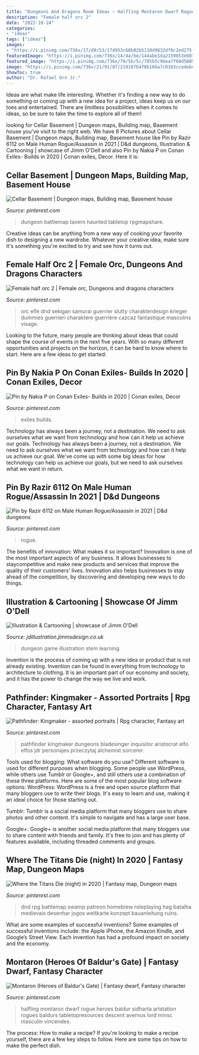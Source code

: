 ```yaml
---
title: "Dungeons And Dragons Room Ideas ~ Halfling Montaron Dwarf Rogue Heroes Baldur Sidharta Artstation Rogues Baldurs Tabletopresources Descent Avernus Lord Minsc Masculin Vincendes"
description: "Female half orc 2"
date: "2022-10-24"
categories:
- "ideas"
tags: ["ideas"]
images:
- "https://i.pinimg.com/736x/17/d9/53/17d953c60b02b5110d9832df0c2ed275.jpg"
featuredImage: "https://i.pinimg.com/736x/14/4a/be/144abe1da2159853e087b4500192d66b.jpg"
featured_image: "https://i.pinimg.com/736x/70/5b/5c/705b5c96ea7f60d5005324b6e0942770.jpg"
image: "https://i.pinimg.com/736x/21/91/87/21918764f0b166a7c8103ccedebc0cd8--basements-maps.jpg"
ShowToc: true
author: "Dr. Rafael Orn Jr."
---
```



Ideas are what make life interesting. Whether it's finding a new way to do something or coming up with a new idea for a project, ideas keep us on our toes and entertained. There are limitless possibilities when it comes to ideas, so be sure to take the time to explore all of them!

	

		
looking for Cellar Basement | Dungeon maps, Building map, Basement house you've visit to the right web. We have 8 Pictures about Cellar Basement | Dungeon maps, Building map, Basement house like Pin by Razir 6112 on Male Human Rogue/Assassin in 2021 | D&amp;d dungeons, Illustration &amp; Cartooning | showcase of Jimm O&#039;Dell and also Pin by Nakia P on Conan Exiles- Builds in 2020 | Conan exiles, Decor. Here it is:
		
    
## Cellar Basement | Dungeon Maps, Building Map, Basement House

<img loading=lazy src="https://i.pinimg.com/736x/21/91/87/21918764f0b166a7c8103ccedebc0cd8--basements-maps.jpg" onerror="this.onerror=null;this.src='https://tse2.mm.bing.net/th?id=OIP.b1ed-qqjEC7kdzaqHkSzywHaJ5&amp;pid=15.1';" alt="Cellar Basement | Dungeon maps, Building map, Basement house">

_Source: pinterest.com_

>dungeon battlemap tavern haunted tabletop rpgmapshare. 

	

Creative ideas can be anything from a new way of cooking your favorite dish to designing a new wardrobe. Whatever your creative idea, make sure it's something you're excited to try and see how it turns out.

    
## Female Half Orc 2 | Female Orc, Dungeons And Dragons Characters

<img loading=lazy src="https://i.pinimg.com/736x/f7/bb/5e/f7bb5e3954f3546bcc1962af27808bd8.jpg" onerror="this.onerror=null;this.src='https://tse1.mm.bing.net/th?id=OIP.DU5L5Z4B3PfPl0IC55TWWgHaJ4&amp;pid=15.1';" alt="Female half orc 2 | Female orc, Dungeons and dragons characters">

_Source: pinterest.com_

>orc elfe dnd sekigan samurai guerrier slutty charakterdesign krieger dummies guerrieri charaktere guerrière cazcaz fantastique masculins visage. 

	

Looking to the future, many people are thinking about ideas that could shape the course of events in the next five years. With so many different opportunities and projects on the horizon, it can be hard to know where to start. Here are a few ideas to get started: 

    
## Pin By Nakia P On Conan Exiles- Builds In 2020 | Conan Exiles, Decor

<img loading=lazy src="https://i.pinimg.com/736x/14/4a/be/144abe1da2159853e087b4500192d66b.jpg" onerror="this.onerror=null;this.src='https://tse4.mm.bing.net/th?id=OIP.c2o_iVLPuAMJSoFp80alqQHaEK&amp;pid=15.1';" alt="Pin by Nakia P on Conan Exiles- Builds in 2020 | Conan exiles, Decor">

_Source: pinterest.com_

>exiles builds. 

	

Technology has always been a journey, not a destination. We need to ask ourselves what we want from technology and how can it help us achieve our goals.
Technology has always been a journey, not a destination. We need to ask ourselves what we want from technology and how can it help us achieve our goal. We've come up with some big ideas for how technology can help us achieve our goals, but we need to ask ourselves what we want in return.

    
## Pin By Razir 6112 On Male Human Rogue/Assassin In 2021 | D&amp;d Dungeons

<img loading=lazy src="https://i.pinimg.com/736x/17/d9/53/17d953c60b02b5110d9832df0c2ed275.jpg" onerror="this.onerror=null;this.src='https://tse2.mm.bing.net/th?id=OIP.vj27t6Q3G1UH3O-88Qci8wHaJ9&amp;pid=15.1';" alt="Pin by Razir 6112 on Male Human Rogue/Assassin in 2021 | D&amp;d dungeons">

_Source: pinterest.com_

>rogue. 

	

The benefits of innovation: What makes it so important?
Innovation is one of the most important aspects of any business. It allows businesses to staycompetitive and make new products and services that improve the quality of their customers’ lives. Innovation also helps businesses to stay ahead of the competition, by discovering and developing new ways to do things.

    
## Illustration &amp; Cartooning | Showcase Of Jimm O&#039;Dell

<img loading=lazy src="http://jdillustration.jimmsdesign.co.uk/images/full-scale-image/blossomtree-dungeon.jpg" onerror="this.onerror=null;this.src='https://tse1.mm.bing.net/th?id=OIP.fUoogtlQxwwVsOxLYrfy6QHaFS&amp;pid=15.1';" alt="Illustration &amp; Cartooning | showcase of Jimm O&#039;Dell">

_Source: jdillustration.jimmsdesign.co.uk_

>dungeon game illustration stem learning. 

	

Invention is the process of coming up with a new idea or product that is not already existing. Invention can be found in everything from technology to architecture to clothing. It is an important part of our economy and society, and it has the power to change the way we live and work.

    
## Pathfinder: Kingmaker - Assorted Portraits | Rpg Character, Fantasy Art

<img loading=lazy src="https://i.pinimg.com/736x/81/83/f0/8183f088c1610ef51c8e254bb1917614.jpg" onerror="this.onerror=null;this.src='https://tse4.mm.bing.net/th?id=OIP.pvcvaKGt_GN7zPW5qH0G9gHaK9&amp;pid=15.1';" alt="Pathfinder: Kingmaker - assorted portraits | Rpg character, Fantasy art">

_Source: pinterest.com_

>pathfinder kingmaker dungeons bladesinger inquisitor aristocrat elfo elfos jdr personajes przeczytaj alchemist sorcerer. 

	

Tools used for blogging: What software do you use?
Different software is used for different purposes when blogging. Some people use WordPress, while others use Tumblr or Google+, and still others use a combination of these three platforms. Here are some of the most popular blog software options: 
WordPress: WordPress is a free and open source platform that many bloggers use to write their blogs. It's easy to learn and use, making it an ideal choice for those starting out. 

Tumblr: Tumblr is a social media platform that many bloggers use to share photos and other content. It's simple to navigate and has a large user base. 

Google+: Google+ is another social media platform that many bloggers use to share content with friends and family. It's free to join and has plenty of features available, including threaded comments and groups.

    
## Where The Titans Die (night) In 2020 | Fantasy Map, Dungeon Maps

<img loading=lazy src="https://i.pinimg.com/736x/70/5b/5c/705b5c96ea7f60d5005324b6e0942770.jpg" onerror="this.onerror=null;this.src='https://tse2.mm.bing.net/th?id=OIP.emQ9IdNhLwzHkWlgGvr53wHaKX&amp;pid=15.1';" alt="Where the Titans Die (night) in 2020 | Fantasy map, Dungeon maps">

_Source: pinterest.com_

>dnd rpg battlemap swamp patreon homebrew roleplaying hag batalha medievais desenhar jogos weltkarte konzept bauanleitung ruins. 

	

What are some examples of successful inventions?
Some examples of successful inventions include: the Apple iPhone, the Amazon Kindle, and Google’s Street View. Each invention has had a profound impact on society and the economy.

    
## Montaron (Heroes Of Baldur&#039;s Gate) | Fantasy Dwarf, Fantasy Character

<img loading=lazy src="https://i.pinimg.com/736x/44/8c/e0/448ce0e56542f6dea151e5dc91fa915b.jpg" onerror="this.onerror=null;this.src='https://tse3.mm.bing.net/th?id=OIP.EEV154MiL3WO9N-XwsNVggHaJ1&amp;pid=15.1';" alt="Montaron (Heroes of Baldur&#039;s Gate) | Fantasy dwarf, Fantasy character">

_Source: pinterest.com_

>halfling montaron dwarf rogue heroes baldur sidharta artstation rogues baldurs tabletopresources descent avernus lord minsc masculin vincendes. 

	

The process: How to make a recipe?
If you're looking to make a recipe yourself, there are a few key steps to follow. Here are some tips on how to make the perfect dish.


